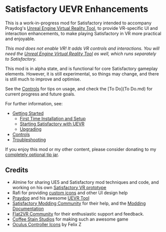 # Satisfactory UEVR Enhancements

This is a work-in-progress mod for Satisfactory intended to accompany Praydog's [Unreal Engine Virtual Reality Tool](https://uevr.io/), to provide VR-specific UI and interaction enhancements, to make playing Satisfactory in VR more practical and enjoyable.

*This mod does not enable VR! It adds VR controls and interactions. You will need the [Unreal Engine Virtual Reality Tool](https://uevr.io/) as well, which runs separately to Satisfactory.*

This mod is in alpha state, and is functional for core Satisfactory gameplay elements. However, it is still experimental, so things may change, and there is still much to improve and optimise.

See the [Controls](Controls.md) for tips on usage, and check the [To Do](To Do.md) for current progress and future goals.

For further information, see:

- [Getting Started](https://github.com/dortamur/satisfactory-uevr-enhancements/wiki/Getting-Started)
  - [First Time Installation and Setup](https://github.com/dortamur/satisfactory-uevr-enhancements/wiki/Getting-Started#first-time-installation-and-setup)
  - [Starting Satisfactory with UEVR](https://github.com/dortamur/satisfactory-uevr-enhancements/wiki/Getting-Started#starting-satisfactory-with-uevr)
  - [Upgrading](https://github.com/dortamur/satisfactory-uevr-enhancements/wiki/Getting-Started#upgrading)
- [Controls](https://github.com/dortamur/satisfactory-uevr-enhancements/wiki/Controls)
- [Troubleshooting](https://github.com/dortamur/satisfactory-uevr-enhancements/wiki/Troubleshooting)

If you enjoy this mod or my other content, please consider donating to my [completely optional tip jar](https://ko-fi.com/dortamur).

## Credits

- Almine for sharing UE5 and Satisfactory mod techniques and code, and working on his own [Satisfactory VR prototype](https://github.com/Almine2/SatisfactoryVRPlugins)
- Rafi for providing [custom icons](https://github.com/rccrossde/Satisfactory_VRicons) and other UI design help
- [Praydog](https://github.com/praydog) and his awesome [UEVR Tool](https://uevr.io/)
- [Satisfactory Modding Community](https://discord.gg/xkVJ73E) for their help, and the [Modding Documentation](https://docs.ficsit.app/satisfactory-modding/)
- [Flat2VR Community](https://discord.com/channels/747967102895390741/1062167971956531340) for their enthusiastic support and feedback.
- [Coffee Stain Studios](https://www.coffeestainstudios.com/) for making such an awesome game
- [Oculus Controller Icons](https://www.figma.com/community/file/1277443078935776593) by Felix Z